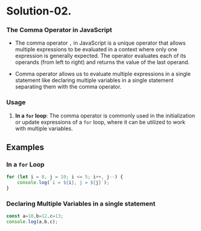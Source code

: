 # Solution-02.  

### The Comma Operator in JavaScript

- The comma operator `,` in JavaScript is a unique operator that allows multiple expressions to be evaluated in a context where only one expression is generally expected. The operator evaluates each of its operands (from left to right) and returns the value of the last operand.  

- Comma operator allows us to evaluate multiple expressions in a single statement like declaring multiple
variables in a single statement separating them with the comma operator.

### Usage

1. **In a `for` loop**: The comma operator is commonly used in the initialization or update expressions of a `for` loop, where it can be utilized to work with multiple variables.

## Examples

### In a `for` Loop

```javascript
for (let i = 0, j = 10; i <= 5; i++, j--) {
    console.log(`i = ${i}, j = ${j}`);
}
```
### Declaring Multiple Variables in a single statement
```javaScript
const a=10,b=12,c=13;
console.log(a,b,c);
```
